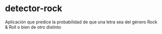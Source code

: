 # detector-rock
Aplicación que predice la probabilidad de que una letra sea del género Rock &amp; Roll o bien de otro distinto

